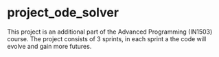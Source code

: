 # project_ode_solver

This project is an additional part of the Advanced Programming (IN1503) course. The project consists of 3 sprints, in each sprint a the code will evolve and gain more futures.